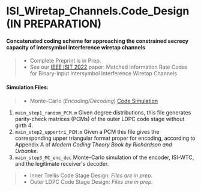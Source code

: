 # ISI_Wiretap_Channels.Code_Design (IN PREPARATION)

#### Concatenated coding scheme for approaching the constrained secrecy capacity of intersymbol interference wiretap channels
> + Complete Preprint is in Prep.
> + See our [IEEE ISIT 2022](https://ieeexplore.ieee.org/abstract/document/9834578#citations) paper: Matched Information Rate Codes for Binary-Input Intersymbol Interference Wiretap Channels


#### Simulation Files:
> + Monte-Carlo (*Encoding/Decoding*) [Code Simulation](https://github.com/arianouri/ISI_Wiretap_Channels.Code_Design/tree/main/%5BSIMULATION_FILES%5D%20Code%20Design/MC_Encoding_Decoding)
1. `main_step1_random_PCM.m` Given degree distributions, this file generates parity-check matrices (PCMs) of the outer LDPC code stage without girth 4.
2. `main_step2_uppertri_PCM.m` Given a PCM this file gives the corresponding upper triangular format proper for encoding, according to Appendix A of *Modern Coding Theory Book by Richardson and Urbanke*.
3. `main_step3_MC_enc_dec` Monte-Carlo simulation of the encoder, ISI-WTC, and the legitimate receiver's decoder.
> + Inner Trellis Code Stage Design: *Files are in prep.*
> + Outer LDPC Code Stage Design: *Files are in prep.*
